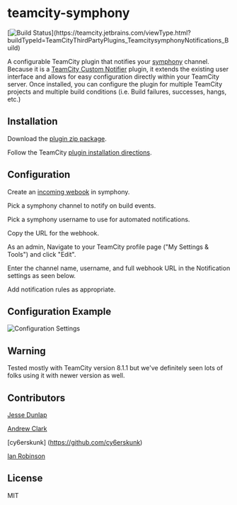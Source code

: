 # teamcity-symphony
[![Build Status](https://teamcity.jetbrains.com/app/rest/builds/buildType:(id:TeamCityThirdPartyPlugins_TeamcitysymphonyNotifications_Build)/statusIcon.svg)](https://teamcity.jetbrains.com/viewType.html?buildTypeId=TeamCityThirdPartyPlugins_TeamcitysymphonyNotifications_Build)

A configurable TeamCity plugin that notifies your [symphony](https://symphony.com) channel.
Because it is a [TeamCity Custom Notifier](http://confluence.jetbrains.com/display/TCD8/Custom+Notifier) plugin, it extends the existing user interface and allows for easy configuration directly within your TeamCity server. Once installed, you can configure the plugin for multiple TeamCity projects and multiple build conditions (i.e. Build failures, successes, hangs, etc.)

## Installation
Download the [plugin zip package](https://github.com/enlivenhq/teamcity-symphony/releases/download/1.0/teamcity-symphony-integration-1.0.zip).

Follow the TeamCity [plugin installation directions](http://confluence.jetbrains.com/display/TCD8/Installing+Additional+Plugins).

## Configuration

Create an [incoming webook](https://my.symphony.com/services/new/incoming-webhook) in symphony.

Pick a symphony channel to notify on build events.

Pick a symphony username to use for automated notifications.

Copy the URL for the webhook.

As an admin, Navigate to your TeamCity profile page ("My Settings & Tools") and click "Edit".

Enter the channel name, username, and full webhook URL in the Notification settings as seen below.

Add notification rules as appropriate.

## Configuration Example

![Configuration Settings](/configuration%20example.png)

## Warning

Tested mostly with TeamCity version 8.1.1 but we've definitely seen lots of folks using it with newer version as well.

## Contributors

[Jesse Dunlap](https://twitter.com/jessedunlap)

[Andrew Clark](https://twitter.com/andrew_jclark)

[cy6erskunk] (https://github.com/cy6erskunk)

[Ian Robinson](https://twitter.com/irobinson)

## License
MIT
